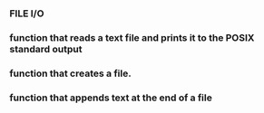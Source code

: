### FILE I/O
### function that reads a text file and prints it to the POSIX standard output
### function that creates a file.
### function that appends text at the end of a file

